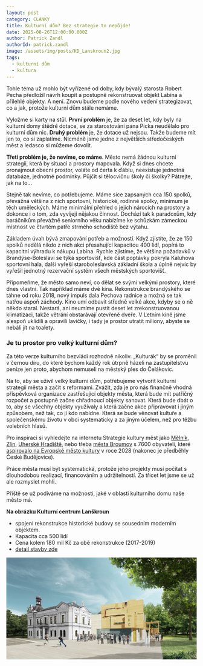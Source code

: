 ```yaml
---
layout: post
category: CLANKY
title: Kulturní dům? Bez strategie to nepůjde!
date: 2025-08-26T12:00:00.000Z
author: Patrick Zandl
authorId: patrick.zandl
image: /assets/img/posts/KD_Lanskroun2.jpg
tags:
  - kulturní dům
  - kultura
---
```


Tohle téma už mohlo být vyřízené od doby, kdy bývalý starosta Robert Pecha předložil návrh koupit a postupně rekonstruovat objekt Labína a přilehlé objekty. A není. Znovu budeme podle nového vedení strategizovat, co a jak, protože kulturní dům stále nemáme. 

Vyložme si karty na stůl. **První problém** je, že za deset let, kdy byly na kulturní domy štědré dotace, se za starostování pana Picka neudělalo pro kulturní dům nic. **Druhý problém** je, že dotace už nejsou. Takže budeme mít jen to, co si zaplatíme. Nicméně jsme jedno z největších středočeských měst a ledasco si můžeme dovolit. 

**Třetí problém je, že nevíme, co máme**. Město nemá žádnou kulturní strategii, která by situaci a prostory mapovala. Když si dnes chcete pronajmout obecní prostor, voláte od čerta k ďáblu, neexistuje jednotná databáze, jednotné podmínky. Půjčit si tělocvičnu školy či školky? Pátrejte, jak na to... 

Stejně tak nevíme, co potřebujeme. Máme sice zapsaných cca 150 spolků, převážná většina z nich sportovní, historické, rodinné spolky, minimum je těch uměleckých. Máme minimální přehled o jejich nárocích na prostory a dokonce i o tom, zda vyvíjejí nějakou činnost. Dochází tak k paradoxům, kdy baráčníkům převážně seniorního věku nabízíme ke schůzkám zámeckou místnost ve čtvrtém patře strmého schodiště bez výtahu. 

Základem úvah bývá zmapování potřeb a možností. Když zjistíte, že ze 150 spolků nedělá nikdo z nich akci přesahující kapacitou 400 lidí, popírá to kapacitní výhradu k nákupu Labína. Rychle zjistíme, že většina požadavků v Brandýse-Boleslavi se týká sportovišť, kde část poptávky pokryla Kaluhova sportovní hala, další vyřeší staroboleslavská základní škola a úplně nejvíc by vyřešil jednotný rezervační systém všech městských sportovišť. 

Připomeňme, že město samo neví, co dělat se svými velkými prostory, které dnes vlastní. Tak například máme dvě kina. Rekonstrukce brandýského se táhne od roku 2018, nový impuls dala Pechova radnice a možná se tak natřou aspoň záchody. Kino umí odbavit středně velké akce, kdyby se o ně někdo staral. Nestará, ani neumíme pustit deset let zrekonstruovanou klimatizaci, takže větrání obstarávají otevřené dveře. V Letním kině jsme alespoň uklidili a opravili lavičky, i tady je prostor utratit miliony, abyste se nebáli jít na toalety. 

### Je tu prostor pro velký kulturní dům? 

Za této verze kulturního bezvládí rozhodně nikoliv. „Kulturák“ by se proměnil v černou díru, do které bychom každý rok útrpně házeli na zastupitelstvu peníze jen proto, abychom nemuseli na městský ples do Čelákovic. 

Na to, aby se uživil velký kulturní dům, potřebujeme vytvořit kulturní strategii města a začít s reformami. Zvážit, zda je pro nás finančně vhodná příspěvková organizace zastřešující objekty města, která bude mít patřičný rozpočet a postupně začne chřadnoucí objekty sanovat. Která bude dbát o to, aby se všechny objekty využívaly a která začne akce připravovat i jiným způsobem, než tak, co jí kdo nabídne. Která se bude věnovat kultuře a společenskému životu v obci systematicky a za jiným účelem, než pro těžbu volebních hlasů. 

Pro inspiraci si vyhledejte na internetu Strategie kultury měst jako [Mělník](https://m.melnik.cz/koncepce-rozvoje-kultury/ds-1428), [Zlín](https://www.zlin.eu/strategie-rozvoje-kultury-a-kreativnich-odvetvi-mesta-zlina), [Uherské Hradiště](https://www.hradistechytre.cz/wp-content/uploads/2021/09/MANAZERSKE-SHRNUTI-Strategie-KKP.pdf), nebo třeba [města Broumov](https://www.broumov2028.cz/projekty/kulturni-koncepce-2022-2032) s 7600 obyvateli, které [aspirovalo na Evropské město kultury](https://www.broumov2028.cz) v roce 2028 (nakonec je předběhly České Budějovice).

Práce města musí být systematická, protože jeho projekty musí počítat s dlouhodobou realizací, financováním a udržitelností. Za třicet let jsme se už ale rozmyslet mohli. 

Příště se už podíváme na možnosti, jaké v oblasti kulturního domu naše město má. 

**Na obrázku Kulturní centrum Lanškroun** 
- spojení rekonstrukce historické budovy se sousedním moderním objektem. 
- Kapacita cca 500 lidí
- Cena kolem 180 mil Kč za obě rekonstrukce (2017-2019)
- [detail stavby zde](https://www.stavbactvrtstoleti.cz/detail-stavby/108)

![Na obrázku nový kulturní dům v Lanškrouně](/assets/img/posts/KD_Lanskroun2.jpg)


